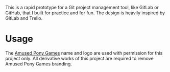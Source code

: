 This is a rapid prototype for a Git project management tool, like GitLab or GitHub,
that I built for practice and for fun. The design is heavily inspired by GitLab and Trello.

# Usage

The [Amused Pony Games](http://amusedpony.com/) name and logo are used with permission
for this project only. All derivative works of this project are required to remove
Amused Pony Games branding.
